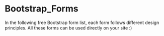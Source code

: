 # Bootstrap_Forms

In the following free Bootstrap form list, each form follows different design principles. 
All these forms can be used directly on your site  :)
